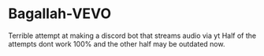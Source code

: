# Bagallah-VEVO
Terrible attempt at making a discord bot that streams audio via yt
Half of the attempts dont work 100% and the other half may be outdated now.
